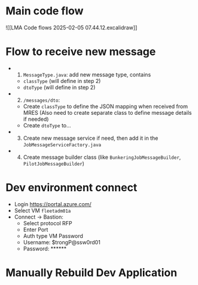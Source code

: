 # Main code flow
![[LMA Code flows 2025-02-05 07.44.12.excalidraw]]

# Flow to receive new message
- 1. `MessageType.java`: add new message type, contains
	- `classType` (will define in step 2)
	- `dtoType` (will define in step 2)
- 2. `/messages/dto`:
	- Create `classType` to define the JSON mapping when received from MRES (Also need to create separate class to define message details if needed)
	- Create `dtoType` to...
- 3. Create new message service if need, then add it in the `JobMessageServiceFactory.java`
- 4. Create message builder class (like `BunkeringJobMessageBuilder`, `PilotJobMessageBuilder`)
# Dev environment connect
- Login https://portal.azure.com/
- Select VM `fleetadm01a`
- Connect -> Bastion:
	- Select protocol RFP
	- Enter Port
	- Auth type VM Password
	- Username: $trongP@ssw0rd01
	- Password: ******
# Manually Rebuild Dev Application